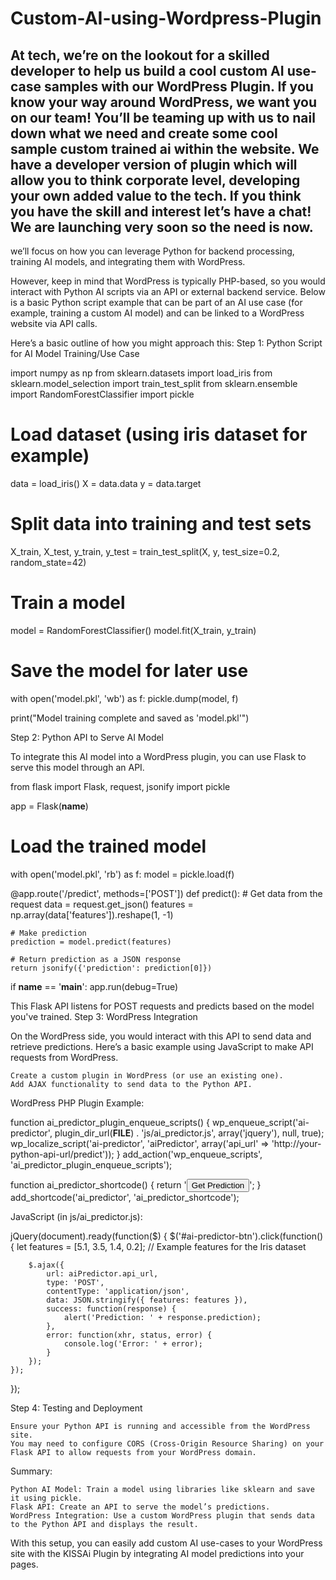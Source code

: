 # Custom-AI-using-Wordpress-Plugin
At tech, we’re on the lookout for a skilled developer to help us build a cool custom AI use-case samples with our WordPress Plugin. If you know your way around WordPress, we want you on our team! You’ll be teaming up with us to nail down what we need and create some cool sample custom trained ai within the website. We have a developer version of plugin which will allow you to think corporate level, developing your own added value to the tech. If you think you have the skill and interest let’s have a chat! We are launching very soon so the need is now.
-----------------
 we’ll focus on how you can leverage Python for backend processing, training AI models, and integrating them with WordPress.

However, keep in mind that WordPress is typically PHP-based, so you would interact with Python AI scripts via an API or external backend service. Below is a basic Python script example that can be part of an AI use case (for example, training a custom AI model) and can be linked to a WordPress website via API calls.

Here’s a basic outline of how you might approach this:
Step 1: Python Script for AI Model Training/Use Case

import numpy as np
from sklearn.datasets import load_iris
from sklearn.model_selection import train_test_split
from sklearn.ensemble import RandomForestClassifier
import pickle

# Load dataset (using iris dataset for example)
data = load_iris()
X = data.data
y = data.target

# Split data into training and test sets
X_train, X_test, y_train, y_test = train_test_split(X, y, test_size=0.2, random_state=42)

# Train a model
model = RandomForestClassifier()
model.fit(X_train, y_train)

# Save the model for later use
with open('model.pkl', 'wb') as f:
    pickle.dump(model, f)

print("Model training complete and saved as 'model.pkl'")

Step 2: Python API to Serve AI Model

To integrate this AI model into a WordPress plugin, you can use Flask to serve this model through an API.

from flask import Flask, request, jsonify
import pickle

app = Flask(__name__)

# Load the trained model
with open('model.pkl', 'rb') as f:
    model = pickle.load(f)

@app.route('/predict', methods=['POST'])
def predict():
    # Get data from the request
    data = request.get_json()
    features = np.array(data['features']).reshape(1, -1)
    
    # Make prediction
    prediction = model.predict(features)
    
    # Return prediction as a JSON response
    return jsonify({'prediction': prediction[0]})

if __name__ == '__main__':
    app.run(debug=True)

This Flask API listens for POST requests and predicts based on the model you've trained.
Step 3: WordPress Integration

On the WordPress side, you would interact with this API to send data and retrieve predictions. Here’s a basic example using JavaScript to make API requests from WordPress.

    Create a custom plugin in WordPress (or use an existing one).
    Add AJAX functionality to send data to the Python API.

WordPress PHP Plugin Example:

function ai_predictor_plugin_enqueue_scripts() {
    wp_enqueue_script('ai-predictor', plugin_dir_url(__FILE__) . 'js/ai_predictor.js', array('jquery'), null, true);
    wp_localize_script('ai-predictor', 'aiPredictor', array('api_url' => 'http://your-python-api-url/predict'));
}
add_action('wp_enqueue_scripts', 'ai_predictor_plugin_enqueue_scripts');

function ai_predictor_shortcode() {
    return '<button id="ai-predictor-btn">Get Prediction</button>';
}
add_shortcode('ai_predictor', 'ai_predictor_shortcode');

JavaScript (in js/ai_predictor.js):

jQuery(document).ready(function($) {
    $('#ai-predictor-btn').click(function() {
        let features = [5.1, 3.5, 1.4, 0.2];  // Example features for the Iris dataset

        $.ajax({
            url: aiPredictor.api_url,
            type: 'POST',
            contentType: 'application/json',
            data: JSON.stringify({ features: features }),
            success: function(response) {
                alert('Prediction: ' + response.prediction);
            },
            error: function(xhr, status, error) {
                console.log('Error: ' + error);
            }
        });
    });
});

Step 4: Testing and Deployment

    Ensure your Python API is running and accessible from the WordPress site.
    You may need to configure CORS (Cross-Origin Resource Sharing) on your Flask API to allow requests from your WordPress domain.

Summary:

    Python AI Model: Train a model using libraries like sklearn and save it using pickle.
    Flask API: Create an API to serve the model’s predictions.
    WordPress Integration: Use a custom WordPress plugin that sends data to the Python API and displays the result.

With this setup, you can easily add custom AI use-cases to your WordPress site with the KISSAi Plugin by integrating AI model predictions into your pages.
